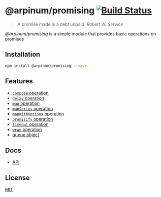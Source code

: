 # @arpinum/promising [![Build Status](https://travis-ci.org/arpinum-oss/js-promising.svg?branch=master)](https://travis-ci.org/arpinum-oss/js-promising)

> A promise made is a debt unpaid.
> <cite>Robert W. Service</cite>

*@arpinum/promising* is a simple module that provides basic operations on promises

## Installation

```bash
npm install @arpinum/promising --save
```

## Features

* [`compose` operation](docs/api.md#composefunctions)
* [`delay` operation](docs/api.md#delaymilliseconds-func)
* [`map` operation](docs/api.md#mapfunc-values)
* [`mapSeries` operation](docs/api.md#mapseriesfunc-values)
* [`mapWithOptions` operation](docs/api.md#mapwithoptionsfunc-options-values)
* [`promisify` operation](docs/api.md#promisifyfunc)
* [`timeout` operation](docs/api.md#timeoutmilliseconds-func)
* [`wrap` operation](docs/api.md#wrapfunc)
* [queue object](docs/api.md#createqueueoptions)

## Docs

* [API](docs/api.md)

## License

[MIT](LICENSE)
